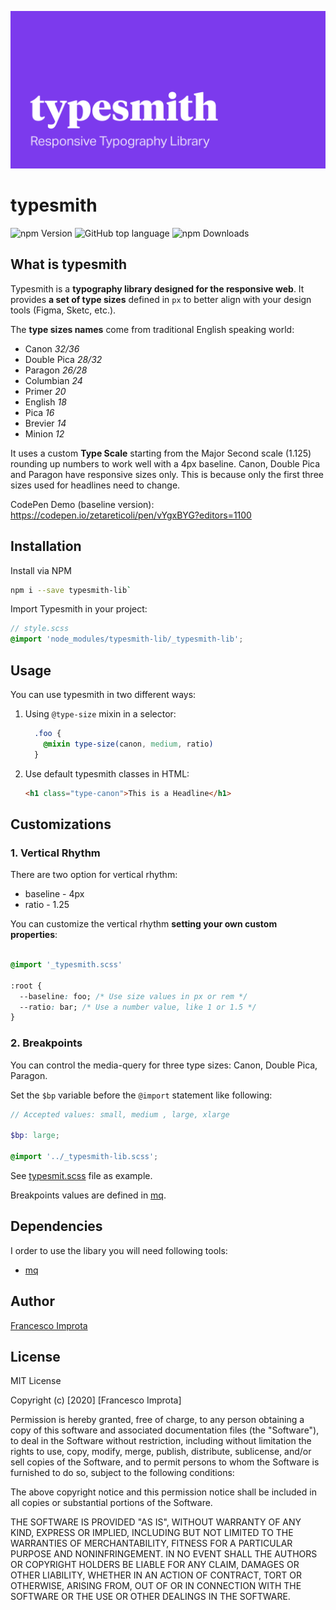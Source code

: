 ![typesmith cover](cover.png)

# typesmith

![npm Version](https://img.shields.io/npm/v/typesmith-lib?style=flat-square) ![GitHub top language](https://img.shields.io/github/languages/top/zetareticoli/typesmith?style=flat-square) ![npm Downloads](https://img.shields.io/npm/dt/typesmith-lib?logo=npm&style=flat-square)

## What is typesmith

Typesmith is a **typography library designed for the responsive web**. It provides **a set of type sizes** defined in `px` to better align with your design tools (Figma, Sketc, etc.). 

The **type sizes names** come from traditional English speaking world:
- Canon *32/36* 
- Double Pica *28/32*
- Paragon *26/28*
- Columbian *24*
- Primer *20*
- English *18*
- Pica *16*
- Brevier *14*
- Minion *12*

It uses a custom **Type Scale** starting from the Major Second scale (1.125) rounding up numbers to work well with a 4px baseline. Canon, Double Pica and Paragon have responsive sizes only. This is because only the first three sizes used for headlines need to change.

CodePen Demo (baseline version): https://codepen.io/zetareticoli/pen/vYgxBYG?editors=1100

## Installation

Install via NPM

```bash
npm i --save typesmith-lib`
```

Import Typesmith in your project:

```scss
// style.scss
@import 'node_modules/typesmith-lib/_typesmith-lib';

```
## Usage

You can use typesmith in two different ways:

1. Using `@type-size` mixin in a selector:

    ```scss
      .foo {
        @mixin type-size(canon, medium, ratio)
      }
    ```

2. Use default typesmith classes in HTML:

    ```html
    <h1 class="type-canon">This is a Headline</h1>
    ```
## Customizations
### 1. Vertical Rhythm

There are two option for vertical rhythm:

- baseline - 4px
- ratio - 1.25
  
You can customize the vertical rhythm **setting your own custom properties**:

```css

@import '_typesmith.scss'

:root {
  --baseline: foo; /* Use size values in px or rem */
  --ratio: bar; /* Use a number value, like 1 or 1.5 */
}
```
### 2. Breakpoints
You can control the media-query for three type sizes: Canon, Double Pica, Paragon.

Set the `$bp` variable before the `@import` statement like following:

```scss
// Accepted values: small, medium , large, xlarge

$bp: large;

@import '../_typesmith-lib.scss';
```

See [typesmit.scss](src/typesmith.scss) file as example.

Breakpoints values are defined in [mq](/node_modules/sass-mq-lib/_mq.scss).

## Dependencies
I order to use the libary you will need following tools:
- [mq](https://github.com/zetareticoli/mq)

## Author
[Francesco Improta](https://www.francescoimprota.com)

## License
MIT License

Copyright (c) [2020] [Francesco Improta]

Permission is hereby granted, free of charge, to any person obtaining a copy
of this software and associated documentation files (the "Software"), to deal
in the Software without restriction, including without limitation the rights
to use, copy, modify, merge, publish, distribute, sublicense, and/or sell
copies of the Software, and to permit persons to whom the Software is
furnished to do so, subject to the following conditions:

The above copyright notice and this permission notice shall be included in all
copies or substantial portions of the Software.

THE SOFTWARE IS PROVIDED "AS IS", WITHOUT WARRANTY OF ANY KIND, EXPRESS OR
IMPLIED, INCLUDING BUT NOT LIMITED TO THE WARRANTIES OF MERCHANTABILITY,
FITNESS FOR A PARTICULAR PURPOSE AND NONINFRINGEMENT. IN NO EVENT SHALL THE
AUTHORS OR COPYRIGHT HOLDERS BE LIABLE FOR ANY CLAIM, DAMAGES OR OTHER
LIABILITY, WHETHER IN AN ACTION OF CONTRACT, TORT OR OTHERWISE, ARISING FROM,
OUT OF OR IN CONNECTION WITH THE SOFTWARE OR THE USE OR OTHER DEALINGS IN THE
SOFTWARE.
